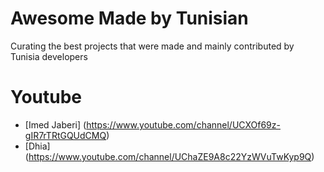 # Awesome Made by Tunisian

Curating the best projects that were made and mainly contributed by Tunisia developers


# Youtube

- [Imed Jaberi] (https://www.youtube.com/channel/UCXOf69z-gIR7rTRtGQUdCMQ)
- [Dhia] (https://www.youtube.com/channel/UChaZE9A8c22YzWVuTwKyp9Q)
